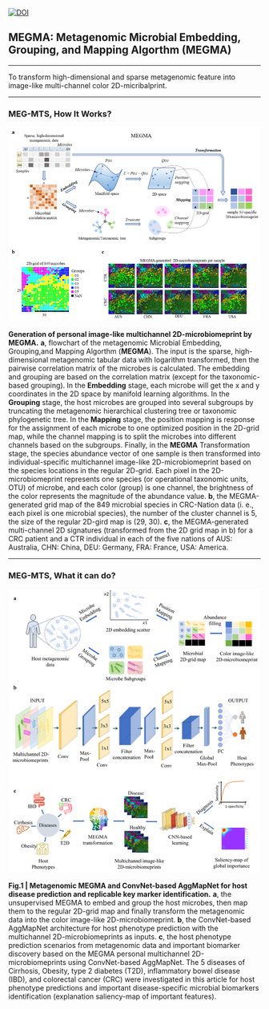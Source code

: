 [![DOI](https://zenodo.org/badge/DOI/10.5281/zenodo.6450642.svg)](https://doi.org/10.5281/zenodo.6450642)


## MEGMA: Metagenomic Microbial Embedding, Grouping, and Mapping Algorthm (MEGMA) 

----
To transform high-dimensional and sparse metagenomic feature into image-like multi-channel color 2D-micribalprint.

----
### MEG-MTS, How It Works?
![how-it-works](./cover/f2.png)

**Generation of personal image-like multichannel 2D-microbiomeprint by MEGMA.** 
**a**, flowchart of the metagenomic Microbial Embedding, Grouping,and Mapping Algorthm (**MEGMA**). The input is the sparse, high-dimensional metagenomic tabular data with logarithm transformed, then the pairwise correlation matrix of the microbes is calculated. The embedding and grouping are based on the correlation matrix (except for the taxonomic-based grouping). In the **Embedding** stage, each microbe will get the x and y coordinates in the 2D space by manifold learning algorithms. In the **Grouping** stage, the host microbes are grouped into several subgroups by truncating the metagenomic hierarchical clustering tree or taxonomic phylogenetic tree. In the **Mapping** stage, the position mapping is response for the assignment of each microbe to one optimized position in the 2D-grid map, while the channel mapping is to split the microbes into different channels based on the subgroups. Finally, in the **MEGMA** Transformation stage, the species abundance vector of one sample is then transformed into individual-specific multichannel image-like 2D-microbiomeprint based on the species locations in the regular 2D-grid. Each pixel in the 2D-microbiomeprint represents one species (or operational taxonomic units, OTU) of microbe, and each color (group) is one channel, the brightness of the color represents the magnitude of the abundance value. 
**b**, the MEGMA-generated grid map of the 849 microbial species in CRC-Nation data (i. e., each pixel is one microbial species), the number of the cluster channel is 5, the size of the regular 2D-gird map is (29, 30). 
**c**, the MEGMA-generated multi-channel 2D signatures (transformed from the 2D grid map in b) for a CRC patient and a CTR individual in each of the five nations of AUS: Australia, CHN: China, DEU: Germany, FRA: France, USA: America. 

----

### MEG-MTS, What it can do?
![whatdo](./cover/f1.png)

**Fig.1 | Metagenomic MEGMA and ConvNet-based AggMapNet for host disease prediction and replicable key marker identification.** 
**a**, the unsupervised MEGMA to embed and group the host microbes, then map them to the regular 2D-grid map and finally transform the metagenomic data into the color image-like 2D-microbiomeprint. 
**b**, the ConvNet-based AggMapNet architecture for host phenotype prediction with the multichannel 2D-microbiomeprints as inputs. 
**c**, the host phenotype prediction scenarios from metagenomic data and important biomarker discovery based on the MEGMA personal multichannel 2D-microbiomeprints using ConvNet-based AggMapNet. The 5 diseases of Cirrhosis, Obesity, type 2 diabetes (T2D), inflammatory bowel disease (IBD), and colorectal cancer (CRC) were investigated in this article for host phenotype predictions and important disease-specific microbial biomarkers identification (explanation saliency-map of important features).

